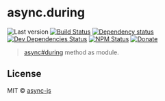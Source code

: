 # async.during

![Last version](https://img.shields.io/github/tag/async-js/during.svg?style=flat-square)
[![Build Status](http://img.shields.io/travis/async-js/during/master.svg?style=flat-square)](https://travis-ci.org/async-js/during)
[![Dependency status](http://img.shields.io/david/async-js/during.svg?style=flat-square)](https://david-dm.org/async-js/during)
[![Dev Dependencies Status](http://img.shields.io/david/dev/async-js/during.svg?style=flat-square)](https://david-dm.org/async-js/during#info=devDependencies)
[![NPM Status](http://img.shields.io/npm/dm/during.svg?style=flat-square)](https://www.npmjs.org/package/during)
[![Donate](https://img.shields.io/badge/donate-paypal-blue.svg?style=flat-square)](https://paypal.me/kikobeats)

> [async#during](https://github.com/async-js/async#during) method as module.

## License

MIT © [async-js](https://github.com/async-js)
